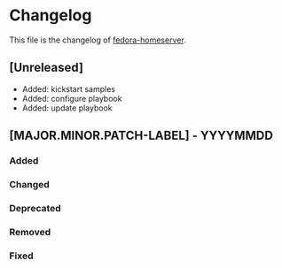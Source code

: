<!--
reference: https://keepachangelog.com
-->

# Changelog

This file is the changelog of [fedora-homeserver](https://github.com/dschier-wtd/fedora-homeserver).

## [Unreleased]

- Added: kickstart samples
- Added: configure playbook
- Added: update playbook

## [MAJOR.MINOR.PATCH-LABEL] - YYYYMMDD

<!--
Describe the purpose of this release.
Each of the below sections should contain the links to the fixed issues.
-->

### Added

<!--
Section for new Features and Additions.
Most likely a MINOR or MAJOR update.
-->

### Changed

<!--
Changed Behavior in API or Application.
Most likely a MAJOR update.
-->

### Deprecated

<!--
Deprecation, which will be removed in a future release.
The future release must be mentioned.
-->

### Removed

<!--
Removals or Deletions, which were deprecated beforehand.
Most likely a Minor or Major update.
-->

### Fixed

<!--
Bugfixes or other minor fixes.
Most likely a patch.
-->
